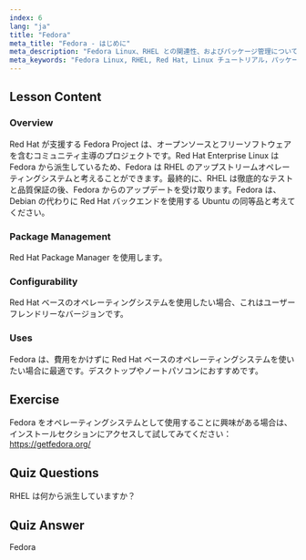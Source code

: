 ```yaml
---
index: 6
lang: "ja"
title: "Fedora"
meta_title: "Fedora - はじめに"
meta_description: "Fedora Linux、RHEL との関連性、およびパッケージ管理について学びます。Fedora が初心者やデスクトップにとって優れた無料の Red Hat ベース OS である理由を発見してください。"
meta_keywords: "Fedora Linux, RHEL, Red Hat, Linux チュートリアル，パッケージ管理，初心者向け Linux, Linux ガイド，無料 OS"
---
```


## Lesson Content

### Overview

Red Hat が支援する Fedora Project は、オープンソースとフリーソフトウェアを含むコミュニティ主導のプロジェクトです。Red Hat Enterprise Linux は Fedora から派生しているため、Fedora は RHEL のアップストリームオペレーティングシステムと考えることができます。最終的に、RHEL は徹底的なテストと品質保証の後、Fedora からのアップデートを受け取ります。Fedora は、Debian の代わりに Red Hat バックエンドを使用する Ubuntu の同等品と考えてください。

### Package Management

Red Hat Package Manager を使用します。

### Configurability

Red Hat ベースのオペレーティングシステムを使用したい場合、これはユーザーフレンドリーなバージョンです。

### Uses

Fedora は、費用をかけずに Red Hat ベースのオペレーティングシステムを使いたい場合に最適です。デスクトップやノートパソコンにおすすめです。

## Exercise

Fedora をオペレーティングシステムとして使用することに興味がある場合は、インストールセクションにアクセスして試してみてください：<https://getfedora.org/>

## Quiz Questions

RHEL は何から派生していますか？

## Quiz Answer

Fedora
